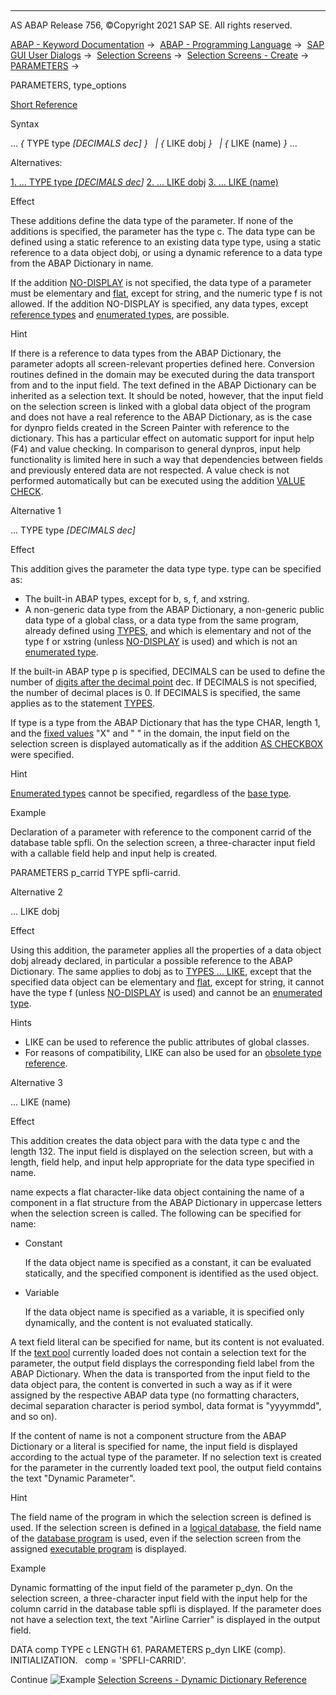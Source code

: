   

* * *

AS ABAP Release 756, ©Copyright 2021 SAP SE. All rights reserved.

[ABAP - Keyword Documentation](javascript:call_link\('abenabap.htm'\)) →  [ABAP - Programming Language](javascript:call_link\('abenabap_reference.htm'\)) →  [SAP GUI User Dialogs](javascript:call_link\('abenabap_screens.htm'\)) →  [Selection Screens](javascript:call_link\('abenselection_screen.htm'\)) →  [Selection Screens - Create](javascript:call_link\('abenselection_screen_create.htm'\)) →  [PARAMETERS](javascript:call_link\('abapparameters.htm'\)) → 

PARAMETERS, type\_options

[Short Reference](javascript:call_link\('abapparameters_shortref.htm'\))

Syntax

... *{* TYPE type *\[*DECIMALS dec*\]* *}*
  *|* *{* LIKE dobj *}*
  *|* *{* LIKE (name) *}* ...

Alternatives:

[1\. ... TYPE type *\[*DECIMALS dec*\]*](#!ABAP_ALTERNATIVE_1@1@)
[2\. ... LIKE dobj](#!ABAP_ALTERNATIVE_2@2@)
[3\. ... LIKE (name)](#!ABAP_ALTERNATIVE_3@3@)

Effect

These additions define the data type of the parameter. If none of the additions is specified, the parameter has the type c. The data type can be defined using a static reference to an existing data type type, using a static reference to a data object dobj, or using a dynamic reference to a data type from the ABAP Dictionary in name.

If the addition [NO-DISPLAY](javascript:call_link\('abapparameters_screen.htm'\)) is not specified, the data type of a parameter must be elementary and [flat](javascript:call_link\('abenflat_glosry.htm'\) "Glossary Entry"), except for string, and the numeric type f is not allowed. If the addition NO-DISPLAY is specified, any data types, except [reference types](javascript:call_link\('abenstatic_type_glosry.htm'\) "Glossary Entry") and [enumerated types](javascript:call_link\('abenenumerated_type_glosry.htm'\) "Glossary Entry"), are possible.

Hint

If there is a reference to data types from the ABAP Dictionary, the parameter adopts all screen-relevant properties defined here. Conversion routines defined in the domain may be executed during the data transport from and to the input field. The text defined in the ABAP Dictionary can be inherited as a selection text. It should be noted, however, that the input field on the selection screen is linked with a global data object of the program and does not have a real reference to the ABAP Dictionary, as is the case for dynpro fields created in the Screen Painter with reference to the dictionary. This has a particular effect on automatic support for input help (F4) and value checking. In comparison to general dynpros, input help functionality is limited here in such a way that dependencies between fields and previously entered data are not respected. A value check is not performed automatically but can be executed using the addition [VALUE CHECK](javascript:call_link\('abapparameters_value.htm'\)).

Alternative 1   

... TYPE type *\[*DECIMALS dec*\]*

Effect

This addition gives the parameter the data type type. type can be specified as:

-   The built-in ABAP types, except for b, s, f, and xstring.
-   A non-generic data type from the ABAP Dictionary, a non-generic public data type of a global class, or a data type from the same program, already defined using [TYPES](javascript:call_link\('abaptypes.htm'\)), and which is elementary and not of the type f or xstring (unless [NO-DISPLAY](javascript:call_link\('abapparameters_screen.htm'\)) is used) and which is not an [enumerated type](javascript:call_link\('abenenumerated_type_glosry.htm'\) "Glossary Entry").

If the built-in ABAP type p is specified, DECIMALS can be used to define the number of [digits after the decimal point](javascript:call_link\('abendecimal_place_glosry.htm'\) "Glossary Entry") dec. If DECIMALS is not specified, the number of decimal places is 0. If DECIMALS is specified, the same applies as to the statement [TYPES](javascript:call_link\('abaptypes_simple.htm'\)).

If type is a type from the ABAP Dictionary that has the type CHAR, length 1, and the [fixed values](javascript:call_link\('abenfixed_value_glosry.htm'\) "Glossary Entry") "X" and " " in the domain, the input field on the selection screen is displayed automatically as if the addition [AS CHECKBOX](javascript:call_link\('abapparameters_screen.htm'\)) were specified.

Hint

[Enumerated types](javascript:call_link\('abenenumerated_type_glosry.htm'\) "Glossary Entry") cannot be specified, regardless of the [base type](javascript:call_link\('abenbase_type_glosry.htm'\) "Glossary Entry").

Example

Declaration of a parameter with reference to the component carrid of the database table spfli. On the selection screen, a three-character input field with a callable field help and input help is created.

PARAMETERS p\_carrid TYPE spfli-carrid.

Alternative 2   

... LIKE dobj

Effect

Using this addition, the parameter applies all the properties of a data object dobj already declared, in particular a possible reference to the ABAP Dictionary. The same applies to dobj as to [TYPES ... LIKE](javascript:call_link\('abaptypes_referring.htm'\)), except that the specified data object can be elementary and [flat](javascript:call_link\('abenflat_glosry.htm'\) "Glossary Entry"), except for string, it cannot have the type f (unless [NO-DISPLAY](javascript:call_link\('abapparameters_screen.htm'\)) is used) and cannot be an [enumerated type](javascript:call_link\('abenenumerated_type_glosry.htm'\) "Glossary Entry").

Hints

-   LIKE can be used to reference the public attributes of global classes.
-   For reasons of compatibility, LIKE can also be used for an [obsolete type reference](javascript:call_link\('abenlike_obsolete.htm'\)).

Alternative 3   

... LIKE (name)

Effect

This addition creates the data object para with the data type c and the length 132. The input field is displayed on the selection screen, but with a length, field help, and input help appropriate for the data type specified in name.

name expects a flat character-like data object containing the name of a component in a flat structure from the ABAP Dictionary in uppercase letters when the selection screen is called. The following can be specified for name:

-   Constant
    
    If the data object name is specified as a constant, it can be evaluated statically, and the specified component is identified as the used object.
    
-   Variable
    
    If the data object name is specified as a variable, it is specified only dynamically, and the content is not evaluated statically.
    

A text field literal can be specified for name, but its content is not evaluated. If the [text pool](javascript:call_link\('abentext_pool_glosry.htm'\) "Glossary Entry") currently loaded does not contain a selection text for the parameter, the output field displays the corresponding field label from the ABAP Dictionary. When the data is transported from the input field to the data object para, the content is converted in such a way as if it were assigned by the respective ABAP data type (no formatting characters, decimal separation character is period symbol, data format is "yyyymmdd", and so on).

If the content of name is not a component structure from the ABAP Dictionary or a literal is specified for name, the input field is displayed according to the actual type of the parameter. If no selection text is created for the parameter in the currently loaded text pool, the output field contains the text "Dynamic Parameter".

Hint

The field name of the program in which the selection screen is defined is used. If the selection screen is defined in a [logical database](javascript:call_link\('abenlogical_data_base_glosry.htm'\) "Glossary Entry"), the field name of the [database program](javascript:call_link\('abendatabase_program_glosry.htm'\) "Glossary Entry") is used, even if the selection screen from the assigned [executable program](javascript:call_link\('abenexecutable_program_glosry.htm'\) "Glossary Entry") is displayed.

Example

Dynamic formatting of the input field of the parameter p\_dyn. On the selection screen, a three-character input field with the input help for the column carrid in the database table spfli is displayed. If the parameter does not have a selection text, the text "Airline Carrier" is displayed in the output field.

DATA comp TYPE c LENGTH 61.
PARAMETERS p\_dyn LIKE (comp).
INITIALIZATION.
  comp = 'SPFLI-CARRID'.

Continue
![Example](exa.gif "Example") [Selection Screens - Dynamic Dictionary Reference](javascript:call_link\('abensel_screen_dyn_dict_abexa.htm'\))
